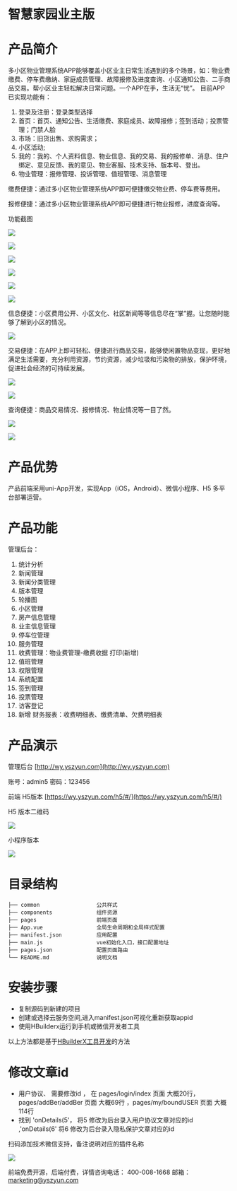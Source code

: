 <h1> 智慧家园业主版 </h1>

# 产品简介


多小区物业管理系统APP能够覆盖小区业主日常生活遇到的多个场景，如：物业费缴费、停车费缴纳、家庭成员管理、故障报修及进度查询、小区通知公告、二手商品交易。帮小区业主轻松解决日常问题。一个APP在手，生活无“忧”。
目前APP已实现功能有：
1. 登录及注册：登录类型选择
2. 首页：首页、通知公告、生活缴费、家庭成员、故障报修；签到活动；投票管理；门禁人脸
3. 市场：旧货出售、求购需求；
4. 小区活动;
5. 我的：我的、个人资料信息、物业信息、我的交易、我的报修单、消息、住户绑定、意见反馈、我的意见、物业客服、技术支持、版本号、登出。
6. 物业管理：报修管理、投诉管理、值班管理、消息管理

缴费便捷：通过多小区物业管理系统APP即可便捷缴交物业费、停车费等费用。

报修便捷：通过多小区物业管理系统APP即可便捷进行物业报修，进度查询等。

功能截图

![](https://wiki.yszyun.com/uploads/yszyun-property-app/images/m_28229a51e024854202f4d20e7b314f7e_r.jpg)

![](https://wiki.yszyun.com/uploads/yszyun-property-app/images/m_89af47ad4891cf036972a51dc6343fc3_r.jpg)

![](https://wiki.yszyun.com/uploads/yszyun-property-app/images/m_8aea90a345cdc046ab4f0179682dd320_r.jpg)

![](https://wiki.yszyun.com/uploads/yszyun-property-app/images/m_5876456eb69a7f230ee2946564539e16_r.jpg)

![](https://wiki.yszyun.com/uploads/yszyun-property-app/images/m_a978e3e157da213b173e0b9b9552b50c_r.jpg)


![](https://wiki.yszyun.com/uploads/yszyun-property-app/images/m_0105a861241d01a7b8832629146636a9_r.jpg)


信息便捷：小区费用公开、小区文化、社区新闻等等信息尽在“掌”握。让您随时能够了解到小区的情况。

![](https://wiki.yszyun.com/uploads/yszyun-property-app/images/m_48d84a9e559c2d4aa0f5120fde9b57a8_r.jpg)

交易便捷：在APP上即可轻松、便捷进行商品交易，能够使闲置物品变现，更好地满足生活需要，充分利用资源，节约资源，减少垃圾和污染物的排放，保护环境，促进社会经济的可持续发展。

![](https://wiki.yszyun.com/uploads/yszyun-property-app/images/m_5d3bdc854098abbcec368ecf7824fc62_r.jpg)

![](https://wiki.yszyun.com/uploads/yszyun-property-app/images/m_4b70b31c9a192cb9024b3138599d6de6_r.jpg)

查询便捷：商品交易情况、报修情况、物业情况等一目了然。

![](https://wiki.yszyun.com/uploads/yszyun-property-app/images/m_fa96a4e4343239461dd62d4bdfa568e6_r.jpg)

![](https://wiki.yszyun.com/uploads/yszyun-property-app/images/m_157f1ced096d9f63a8afdfea3bf67770_r.jpg)

# 产品优势

产品前端采用uni-App开发，实现App（iOS，Android）、微信小程序、H5 多平台部署运营。


# 产品功能
管理后台：
1. 统计分析
2. 新闻管理
3. 新闻分类管理
4. 版本管理
5. 轮播图
6. 小区管理
7. 房产信息管理
8. 业主信息管理
9. 停车位管理
10. 服务管理
11. 收费管理：物业费管理-缴费收据 打印(新增)
12. 值班管理
13. 权限管理
14. 系统配置
15. 签到管理
16. 投票管理
17. 访客登记
18. 新增 财务报表：收费明细表、缴费清单、欠费明细表


# 产品演示

管理后台 [http://wy.yszyun.com](http://wy.yszyun.com)

账号：admin5
密码：123456

前端
H5版本  [https://wy.yszyun.com/h5/#/](https://wy.yszyun.com/h5/#/)

H5 版本二维码

![](https://wiki.yszyun.com/uploads/yszyun-property-app/images/m_2af2ac380ce7c2aa2368714572a3157b_r.png)


小程序版本

![](https://wiki.yszyun.com/uploads/yszyun-property-app/images/m_8cdb04aee9242d5368c8e57ad29889e6_r.jpg)

# 目录结构
```
├── common                  公共样式
├── components              组件资源
├── pages                   前端页面
├── App.vue                 全局生命周期和全局样式配置
├── manifest.json           应用配置
├── main.js                 vue初始化入口，接口配置地址
├── pages.json              配置页面路由
└── README.md               说明文档 
```

# 安装步骤
* 复制源码到新建的项目
* 创建或选择云服务空间,进入manifest.json可视化重新获取appid
* 使用HBuilderx运行到手机或微信开发者工具

以上方法都是基于[HBuilderX工具开发](https://uniapp.dcloud.io/quickstart?id=_1-%e9%80%9a%e8%bf%87-hbuilderx-%e5%8f%af%e8%a7%86%e5%8c%96%e7%95%8c%e9%9d%a2)的方法

# 修改文章id
* 用户协议、 需要修改id ， 在 pages/login/index 页面 大概20行， pages/addBer/addBer 页面 大概69行 ，pages/my/boundUSER 页面 大概114行
* 找到 'onDetails(5'， 将5 修改为后台录入用户协议文章对应的id ,'onDetails(6' 将6 修改为后台录入隐私保护文章对应的id

扫码添加技术微信支持，备注说明对应的插件名称

![](https://wiki.yszyun.com/uploads/moa-admin/images/m_a3639d790e5a0b1f9d1a1dd5e695894c_r.png)


前端免费开源，后端付费，详情咨询电话： 400-008-1668
邮箱：marketing@yszyun.com